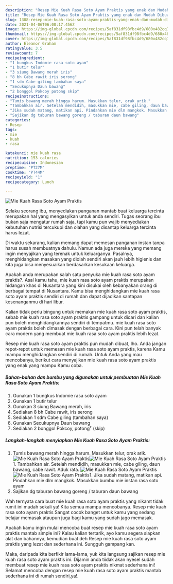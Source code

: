 ```yaml
---
description: "Resep Mie Kuah Rasa Soto Ayam Praktis yang enak dan Mudah Dibuat"
title: "Resep Mie Kuah Rasa Soto Ayam Praktis yang enak dan Mudah Dibuat"
slug: 1308-resep-mie-kuah-rasa-soto-ayam-praktis-yang-enak-dan-mudah-dibuat
date: 2021-04-06T06:08:17.456Z
image: https://img-global.cpcdn.com/recipes/5af831df98fbc4d9/680x482cq70/mie-kuah-rasa-soto-ayam-praktis-foto-resep-utama.jpg
thumbnail: https://img-global.cpcdn.com/recipes/5af831df98fbc4d9/680x482cq70/mie-kuah-rasa-soto-ayam-praktis-foto-resep-utama.jpg
cover: https://img-global.cpcdn.com/recipes/5af831df98fbc4d9/680x482cq70/mie-kuah-rasa-soto-ayam-praktis-foto-resep-utama.jpg
author: Eleanor Graham
ratingvalue: 3.5
reviewcount: 7
recipeingredient:
- "1 bungkus Indomie rasa soto ayam"
- "1 butir telur"
- "3 siung Bawang merah iris"
- "8 bh Cabe rawit iris serong"
- "1 sdm Cabe giling tambahan saya"
- "Secukupnya Daun bawang"
- "2 bonggol Pokcoy potong skip"
recipeinstructions:
- "Tumis bawang merah hingga harum. Masukkan telur, orak arik."
- "Tambahkan air. Setelah mendidih, masukkan mie, cabe giling, daun bawang, cabe rawit. Aduk rata."
- "Jika sudah matang, matikan api. Pindahkan mie dlm mangkok. Masukkan bumbu mie instan rasa soto ayam"
- "Sajikan dg taburan bawang goreng / taburan daun bawang"
categories:
- Resep
tags:
- mie
- kuah
- rasa

katakunci: mie kuah rasa 
nutrition: 153 calories
recipecuisine: Indonesian
preptime: "PT27M"
cooktime: "PT44M"
recipeyield: "1"
recipecategory: Lunch

---
```



![Mie Kuah Rasa Soto Ayam Praktis](https://img-global.cpcdn.com/recipes/5af831df98fbc4d9/680x482cq70/mie-kuah-rasa-soto-ayam-praktis-foto-resep-utama.jpg)

Selaku seorang ibu, menyediakan panganan mantab buat keluarga tercinta merupakan hal yang mengasyikan untuk anda sendiri. Tugas seorang ibu bukan saja mengatur rumah saja, tapi kamu pun wajib menyediakan kebutuhan nutrisi tercukupi dan olahan yang disantap keluarga tercinta harus lezat.

Di waktu  sekarang, kalian memang dapat memesan panganan instan tanpa harus susah membuatnya dahulu. Namun ada juga mereka yang memang ingin menyajikan yang terenak untuk keluarganya. Pasalnya, menghidangkan masakan yang diolah sendiri akan jauh lebih higienis dan kita juga bisa menyesuaikan berdasarkan kesukaan keluarga. 



Apakah anda merupakan salah satu penyuka mie kuah rasa soto ayam praktis?. Asal kamu tahu, mie kuah rasa soto ayam praktis merupakan hidangan khas di Nusantara yang kini disukai oleh kebanyakan orang di berbagai tempat di Nusantara. Kamu bisa menghidangkan mie kuah rasa soto ayam praktis sendiri di rumah dan dapat dijadikan santapan kesenanganmu di hari libur.

Kalian tidak perlu bingung untuk memakan mie kuah rasa soto ayam praktis, sebab mie kuah rasa soto ayam praktis gampang untuk dicari dan kalian pun boleh menghidangkannya sendiri di tempatmu. mie kuah rasa soto ayam praktis boleh dimasak dengan berbagai cara. Kini pun telah banyak cara modern yang membuat mie kuah rasa soto ayam praktis lebih lezat.

Resep mie kuah rasa soto ayam praktis pun mudah dibuat, lho. Anda jangan repot-repot untuk memesan mie kuah rasa soto ayam praktis, karena Kamu mampu menghidangkan sendiri di rumah. Untuk Anda yang mau mencobanya, berikut cara menyajikan mie kuah rasa soto ayam praktis yang enak yang mampu Kamu coba.

<!--inarticleads1-->

##### Bahan-bahan dan bumbu yang digunakan untuk pembuatan Mie Kuah Rasa Soto Ayam Praktis:

1. Gunakan 1 bungkus Indomie rasa soto ayam
1. Gunakan 1 butir telur
1. Gunakan 3 siung Bawang merah, iris
1. Sediakan 8 bh Cabe rawit, iris serong
1. Sediakan 1 sdm Cabe giling (tambahan saya)
1. Gunakan Secukupnya Daun bawang
1. Sediakan 2 bonggol Pokcoy, potong² (skip)




<!--inarticleads2-->

##### Langkah-langkah menyiapkan Mie Kuah Rasa Soto Ayam Praktis:

1. Tumis bawang merah hingga harum. Masukkan telur, orak arik.
<img src="https://img-global.cpcdn.com/steps/6d7d9fce8c656182/160x128cq70/mie-kuah-rasa-soto-ayam-praktis-langkah-memasak-1-foto.jpg" alt="Mie Kuah Rasa Soto Ayam Praktis"><img src="https://img-global.cpcdn.com/steps/6de5684d2db69f84/160x128cq70/mie-kuah-rasa-soto-ayam-praktis-langkah-memasak-1-foto.jpg" alt="Mie Kuah Rasa Soto Ayam Praktis">1. Tambahkan air. Setelah mendidih, masukkan mie, cabe giling, daun bawang, cabe rawit. Aduk rata.
<img src="https://img-global.cpcdn.com/steps/1e33bf7af425f6bd/160x128cq70/mie-kuah-rasa-soto-ayam-praktis-langkah-memasak-2-foto.jpg" alt="Mie Kuah Rasa Soto Ayam Praktis"><img src="https://img-global.cpcdn.com/steps/349f1e924ecfb8a4/160x128cq70/mie-kuah-rasa-soto-ayam-praktis-langkah-memasak-2-foto.jpg" alt="Mie Kuah Rasa Soto Ayam Praktis">1. Jika sudah matang, matikan api. Pindahkan mie dlm mangkok. Masukkan bumbu mie instan rasa soto ayam
1. Sajikan dg taburan bawang goreng / taburan daun bawang




Wah ternyata cara buat mie kuah rasa soto ayam praktis yang nikamt tidak rumit ini mudah sekali ya! Kita semua mampu mencobanya. Resep mie kuah rasa soto ayam praktis Sangat cocok banget untuk kamu yang sedang belajar memasak ataupun juga bagi kamu yang sudah jago memasak.

Apakah kamu ingin mulai mencoba buat resep mie kuah rasa soto ayam praktis mantab simple ini? Kalau kalian tertarik, ayo kamu segera siapkan alat dan bahannya, kemudian buat deh Resep mie kuah rasa soto ayam praktis yang lezat dan sederhana ini. Sungguh gampang kan. 

Maka, daripada kita berfikir lama-lama, yuk kita langsung sajikan resep mie kuah rasa soto ayam praktis ini. Dijamin anda tiidak akan nyesel sudah membuat resep mie kuah rasa soto ayam praktis nikmat sederhana ini! Selamat mencoba dengan resep mie kuah rasa soto ayam praktis mantab sederhana ini di rumah sendiri,ya!.

